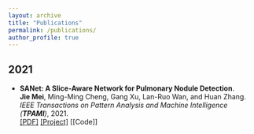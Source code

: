```yaml
---
layout: archive
title: "Publications"
permalink: /publications/
author_profile: true
---
```

## 2021
* <b>SANet: A Slice-Aware Network for Pulmonary Nodule Detection</b>. <br>
<b>Jie Mei</b>, Ming-Ming Cheng, Gang Xu, Lan-Ruo Wan, and Huan Zhang. <br>
<i>IEEE Transactions on Pattern Analysis and Machine Intelligence (**TPAMI**)</i>, 2021. <br>
[[PDF]](https://jiemei.xyz/files/2021_TPAMI_SANet/2021_TPAMI_SANet.pdf)
[[Project]](https://jiemei.xyz/_publications/2021_TPAMI_SANet)
[[Code]]